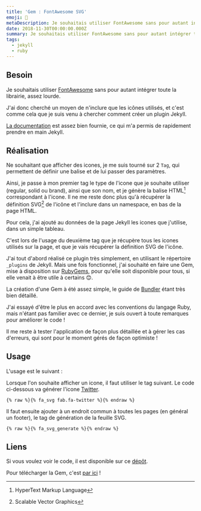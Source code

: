 ```yaml
---
title: 'Gem : FontAwesome SVG'
emoji: 💎
metaDescription: Je souhaitais utiliser FontAwesome sans pour autant intégrer toute la librairie, assez lourde
date: 2018-11-30T00:00:00.000Z
summary: Je souhaitais utiliser FontAwesome sans pour autant intégrer toute la librairie, assez lourde
tags:
  - jekyll
  - ruby
---
```


## Besoin

Je souhaitais utiliser [FontAwesome](http://fontawesome.com/) sans pour autant intégrer toute la librairie, assez lourde.

J'ai donc cherché un moyen de n'inclure que les icônes utilisés, et c'est comme cela que je suis venu à chercher comment créer un plugin Jekyll.

[La documentation](https://jekyllrb.com/docs/plugins/your-first-plugin/) est assez bien fournie, ce qui m'a permis de rapidement prendre en main Jekyll.

## Réalisation

Ne souhaitant que afficher des icones, je me suis tourné sur 2 `Tag`, qui permettent de définir une balise et de lui passer des paramètres.

Ainsi, je passe à mon premier tag le type de l'icone que je souhaite utiliser (regular, solid ou brand), ainsi que son nom, et je génère la balise HTML[^1] correspondant à l'icone. Il ne me reste donc plus qu'à récupérer la définition SVG[^3] de l'icône et l'inclure dans un namespace, en bas de la page HTML.

Pour cela, j'ai ajouté au données de la page Jekyll les icones que j'utilise, dans un simple tableau.

C'est lors de l'usage du deuxième tag que je récupère tous les icones utilisés sur la page, et que je vais récupérer la définition SVG de l'icône.

J'ai tout d'abord réalisé ce plugin très simplement, en utilisant le répertoire `_plugins` de Jekyll. Mais une fois fonctionnel, j'ai souhaité en faire une Gem, mise à disposition sur [RubyGems](https://rubygems.org/), pour qu'elle soit disponible pour tous, si elle venait à être utile à certains :blush:.

La création d'une Gem à été assez simple, le guide de [Bundler](https://bundler.io/v1.17/guides/creating_gem.html) étant très bien détaillé.

J'ai essayé d'être le plus en accord avec les conventions du langage Ruby, mais n'étant pas familier avec ce dernier, je suis ouvert à toute remarques pour améliorer le code !

Il me reste à tester l'application de façon plus détaillée et à gérer les cas d'erreurs, qui sont pour le moment gérés de façon optimiste !

## Usage

L'usage est le suivant :

Lorsque l'on souhaite afficher un icone, il faut utiliser le tag suivant. Le code ci-dessous va générer l'icone [Twitter](https://fontawesome.com/icons/twitter?style=brands).

```erb
{% raw %}{% fa_svg fab.fa-twitter %}{% endraw %}
```

Il faut ensuite ajouter à un endroit commun à toutes les pages (en général un footer), le tag de génération de la feuille SVG.

```erb
{% raw %}{% fa_svg_generate %}{% endraw %}
```

## Liens

Si vous voulez voir le code, il est disponible sur ce [dépôt](https://github.com/sylvainmetayer/jekyll-fontawesome-svg).

Pour télécharger la Gem, c'est [par ici](https://rubygems.org/gems/jekyll-fontawesome-svg) !

[^1]: HyperText Markup Language
[^2]: Cascading Style Sheets
[^3]: Scalable Vector Graphics
